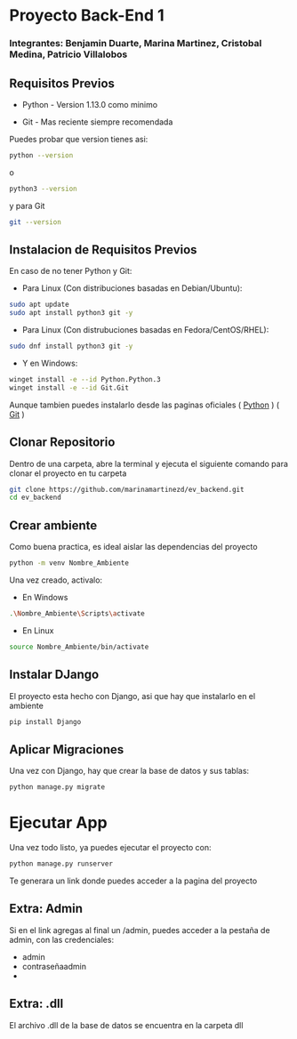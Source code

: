 # Proyecto Back-End 1
### Integrantes: Benjamin Duarte, Marina Martinez, Cristobal Medina, Patricio Villalobos
## Requisitos Previos

- Python - Version 1.13.0 como minimo

- Git - Mas reciente siempre recomendada

Puedes probar que version tienes asi:
```bash
python --version
```
o 
```bash
python3 --version
```
y para Git
```bash
git --version
```


## Instalacion de Requisitos Previos
En caso de no tener Python y Git:

- Para Linux (Con distribuciones basadas en Debian/Ubuntu):
```bash
sudo apt update
sudo apt install python3 git -y
```

- Para Linux (Con distrubuciones basadas en Fedora/CentOS/RHEL):
```bash
sudo dnf install python3 git -y
```

- Y en Windows:
```bash
winget install -e --id Python.Python.3
winget install -e --id Git.Git
```

Aunque tambien puedes instalarlo desde las paginas oficiales
(
[Python](https://www.python.org/downloads/)
) (
[Git](https://git-scm.com/downloads)
)


## Clonar Repositorio
Dentro de una carpeta, abre la terminal y ejecuta el siguiente comando para clonar el proyecto en tu carpeta
```bash
git clone https://github.com/marinamartinezd/ev_backend.git
cd ev_backend
```


## Crear ambiente
Como buena practica, es ideal aislar las dependencias del proyecto
```bash
python -m venv Nombre_Ambiente
```

Una vez creado, activalo:
- En Windows
```bash
.\Nombre_Ambiente\Scripts\activate
```
- En Linux
```bash
source Nombre_Ambiente/bin/activate
```

## Instalar DJango
El proyecto esta hecho con Django, asi que hay que instalarlo en el ambiente
```bash
pip install Django
```


## Aplicar Migraciones
Una vez con Django, hay que crear la base de datos y sus tablas:
```bash
python manage.py migrate
```


# Ejecutar App
Una vez todo listo, ya puedes ejecutar el proyecto con:
```bash
python manage.py runserver
```



Te generara un link donde puedes acceder a la pagina del proyecto
## Extra: Admin
Si en el link agregas al final un /admin, puedes acceder a la pestaña de admin, con las credenciales:
- admin
- contraseñaadmin
- 
## Extra: .dll
El archivo .dll de la base de datos se encuentra en la carpeta dll
